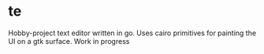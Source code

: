 # te

Hobby-project text editor written in go. Uses cairo primitives for painting the UI on a gtk surface. Work in progress
